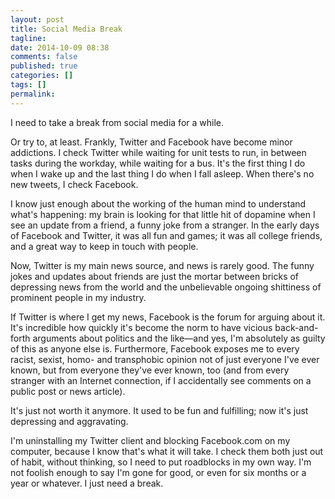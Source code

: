 ```yaml
---
layout: post
title: Social Media Break
tagline:
date: 2014-10-09 08:38
comments: false
published: true
categories: []
tags: []
permalink:
---
```

I need to take a break from social media for a while.

Or try to, at least. Frankly, Twitter and Facebook have become minor addictions. I check Twitter while waiting for unit tests to run, in between tasks during the workday, while waiting for a bus. It's the first thing I do when I wake up and the last thing I do when I fall asleep. When there's no new tweets, I check Facebook.

I know just enough about the working of the human mind to understand what's happening: my brain is looking for that little hit of dopamine when I see an update from a friend, a funny joke from a stranger. In the early days of Facebook and Twitter, it was all fun and games; it was all college friends, and a great way to keep in touch with people.

Now, Twitter is my main news source, and news is rarely good. The funny jokes and updates about friends are just the mortar between bricks of depressing news from the world and the unbelievable ongoing shittiness of prominent people in my industry.

If Twitter is where I get my news, Facebook is the forum for arguing about it. It's incredible how quickly it's become the norm to have vicious back-and-forth arguments about politics and the like—and yes, I'm absolutely as guilty of this as anyone else is. Furthermore, Facebook exposes me to every racist, sexist, homo- and transphobic opinion not of just everyone I've ever known, but from everyone they've ever known, too (and from every stranger with an Internet connection, if I accidentally see comments on a public post or news article).

It's just not worth it anymore. It used to be fun and fulfilling; now it's just depressing and aggravating.

I'm uninstalling my Twitter client and blocking Facebook.com on my computer, because I know that's what it will take. I check them both just out of habit, without thinking, so I need to put roadblocks in my own way. I'm not foolish enough to say I'm gone for good, or even for six months or a year or whatever. I just need a break.
